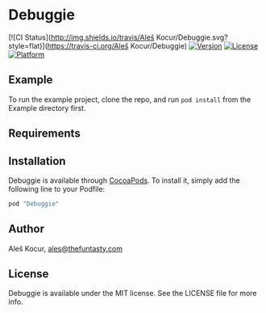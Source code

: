 # Debuggie

[![CI Status](http://img.shields.io/travis/Aleš Kocur/Debuggie.svg?style=flat)](https://travis-ci.org/Aleš Kocur/Debuggie)
[![Version](https://img.shields.io/cocoapods/v/Debuggie.svg?style=flat)](http://cocoapods.org/pods/Debuggie)
[![License](https://img.shields.io/cocoapods/l/Debuggie.svg?style=flat)](http://cocoapods.org/pods/Debuggie)
[![Platform](https://img.shields.io/cocoapods/p/Debuggie.svg?style=flat)](http://cocoapods.org/pods/Debuggie)

## Example

To run the example project, clone the repo, and run `pod install` from the Example directory first.

## Requirements

## Installation

Debuggie is available through [CocoaPods](http://cocoapods.org). To install
it, simply add the following line to your Podfile:

```ruby
pod "Debuggie"
```

## Author

Aleš Kocur, ales@thefuntasty.com

## License

Debuggie is available under the MIT license. See the LICENSE file for more info.

